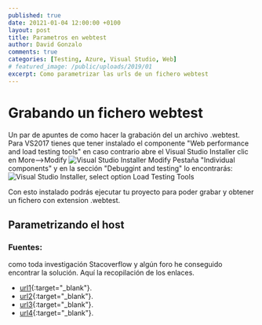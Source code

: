 ```yaml
---
published: true
date: 20121-01-04 12:00:00 +0100
layout: post
title: Parametros en webtest
author: David Gonzalo
comments: true
categories: [Testing, Azure, Visual Studio, Web]
# featured_image: /public/uploads/2019/01
excerpt: Como parametrizar las urls de un fichero webtest
---
```

# Grabando un fichero webtest
Un par de apuntes de como hacer la grabación del un archivo .webtest.
<br/>Para VS2017 tienes que tener instalado el componente "Web performance and load testing tools" en caso contrario abre el Visual Studio Installer clic en More-->Modify 
![Visual Studio Installer Modify]({{site.baseurl}}public/uploads/2018/12/vs_installer_modify.png)
Pestaña "Individual components" y en la sección "Debuggint and testing" lo encontrarás:
![Visual Studio Installer, select option Load Testing Tools]({{site.baseurl}}public/uploads/2018/12/vs_installer_component_load_testing_tools.png)

Con esto instalado podrás ejecutar tu proyecto para poder grabar y obtener un fichero con extension .webtest.

## Parametrizando el host 

### Fuentes:
como toda investigación Stacoverflow y algún foro he conseguido encontrar la solución. Aquí la recopilación de los enlaces.
- [url1](http://url1){:target="_blank"}.
- [url2](http://url2){:target="_blank"}.
- [url3](http://url3){:target="_blank"}.
- [url4](http://url4){:target="_blank"}.